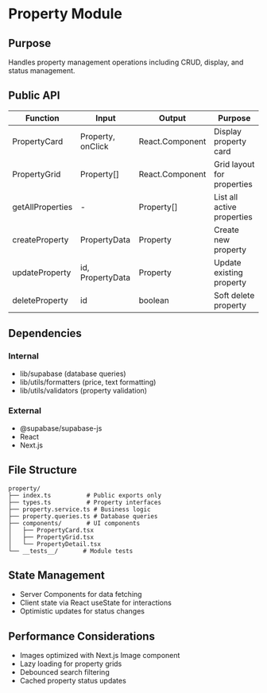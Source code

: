 # Property Module

## Purpose
Handles property management operations including CRUD, display, and status management.

## Public API

| Function | Input | Output | Purpose |
|----------|-------|--------|---------|
| PropertyCard | Property, onClick | React.Component | Display property card |
| PropertyGrid | Property[] | React.Component | Grid layout for properties |
| getAllProperties | - | Property[] | List all active properties |
| createProperty | PropertyData | Property | Create new property |
| updateProperty | id, PropertyData | Property | Update existing property |
| deleteProperty | id | boolean | Soft delete property |

## Dependencies

### Internal
- lib/supabase (database queries)
- lib/utils/formatters (price, text formatting)
- lib/utils/validators (property validation)

### External
- @supabase/supabase-js
- React
- Next.js

## File Structure
```
property/
├── index.ts          # Public exports only
├── types.ts          # Property interfaces
├── property.service.ts # Business logic
├── property.queries.ts # Database queries
├── components/       # UI components
│   ├── PropertyCard.tsx
│   ├── PropertyGrid.tsx
│   └── PropertyDetail.tsx
└── __tests__/       # Module tests
```

## State Management
- Server Components for data fetching
- Client state via React useState for interactions
- Optimistic updates for status changes

## Performance Considerations
- Images optimized with Next.js Image component
- Lazy loading for property grids
- Debounced search filtering
- Cached property status updates